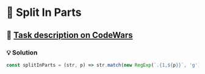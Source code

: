 # 📝 Split In Parts

## 🔗 [Task description on CodeWars](https://www.codewars.com/kata/5650ab06d11d675371000003)

### 💡 Solution

```javascript
const splitInParts = (str, p) => str.match(new RegExp(`.{1,${p}}`, 'g')).join(' ');
```
